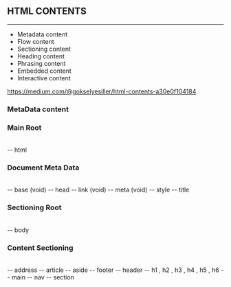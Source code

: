 ## HTML CONTENTS
<hr>

* Metadata content
* Flow content
* Sectioning content
* Heading content
* Phrasing content
* Embedded content
* Interactive content

https://medium.com/@gokselyesiller/html-contents-a30e0f104184

### MetaData content

<h3>Main Root</h3>
<br>
-- html

<h3>Document Meta Data</h3>
<br>
-- base (void)
-- head
-- link (void)
-- meta (void)
-- style
-- title

<h3>Sectioning Root</h3>
<br>
-- body

<h3>Content Sectioning</h3>
<br>
-- address
-- article
-- aside
-- footer
-- header
-- h1 , h2 , h3 , h4 , h5 , h6
-- main
-- nav
-- section
